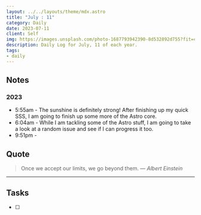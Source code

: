 ```yaml
---
layout: ../../layouts/theme/mdx.astro
title: "July : 11"
category: Daily
date: 2023-07-11
client: Self
img: https://images.unsplash.com/photo-1687793942390-8d532892d755?fit=crop&q=85&w=1400&h=700
description: Daily Log for July, 11 of each year.
tags:
- daily
---
```


## Notes
### 2023
- 5:55am - The sunshine is definitely strong! After finishing up my quick SSS, I am going to finish up some more of the Astro core.
- 6:04am - While I am tackling some of the Astro stuff, I am going to take a look at a random issue and see if I can progress it too.
- 9:51pm - 

## Quote

> Once we accept our limits, we go beyond them.
> — <cite>Albert Einstein</cite>

---

## Tasks

- [ ]